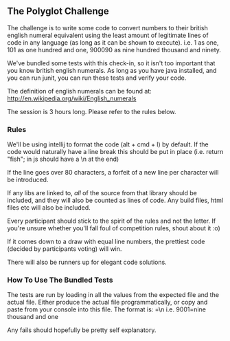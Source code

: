 ## The Polyglot Challenge ##

The challenge is to write some code to convert numbers to their british english numeral equivalent using the least
amount of legitimate lines of code in any language (as long as it can be shown to execute).
i.e. 1 as one, 101 as one hundred and one, 900090 as nine hundred thousand and ninety.

We've bundled some tests with this check-in, so it isn't too important that you know british english numerals.
As long as you have java installed, and you can run junit, you can run these tests and verify your code.

The definition of english numerals can be found at:
http://en.wikipedia.org/wiki/English_numerals

The session is 3 hours long.  Please refer to the rules below.



### Rules ###

We'll be using intellij to format the code (alt + cmd + l) by default.
If the code would naturally have a line break this should be put in place
(i.e. return "fish"; in js should have a \n at the end)

If the line goes over 80 characters, a forfeit of a new line per character will be introduced.

If any libs are linked to, _all_ of the source from that library should be included, and they will also be counted as
lines of code.  Any build files, html files etc will also be included.

Every participant should stick to the spirit of the rules and not the letter.
If you're unsure whether you'll fall foul of competition rules, shout about it :o)

If it comes down to a draw with equal line numbers, the prettiest code (decided by participants voting) will win.

There will also be runners up for elegant code solutions.




### How To Use The Bundled Tests ###

The tests are run by loading in all the values from the expected file and the actual file.
Either produce the actual file programmatically, or copy and paste from your console into this file.
The format is:
    <number>=<numeral>\n
    i.e. 9001=nine thousand and one


Any fails should hopefully be pretty self explanatory.